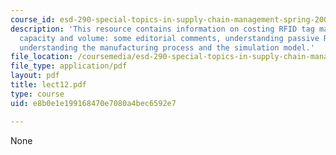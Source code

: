 ```yaml
---
course_id: esd-290-special-topics-in-supply-chain-management-spring-2005
description: 'This resource contains information on costing RFID tag manufacturing,
  capacity and volume: some editorial comments, understanding passive RFID devices,
  understanding the manufacturing process and the simulation model.'
file_location: /coursemedia/esd-290-special-topics-in-supply-chain-management-spring-2005/e8b0e1e199168470e7080a4bec6592e7_lect12.pdf
file_type: application/pdf
layout: pdf
title: lect12.pdf
type: course
uid: e8b0e1e199168470e7080a4bec6592e7

---
```

None